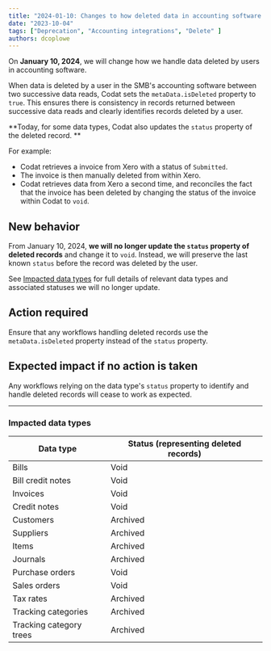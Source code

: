 ```yaml
---
title: "2024-01-10: Changes to how deleted data in accounting software is handled"
date: "2023-10-04"
tags: ["Deprecation", "Accounting integrations", "Delete" ]
authors: dcoplowe
---
```


On **January 10, 2024**, we will change how we handle data deleted by users in accounting software.

<!--truncate-->

When data is deleted by a user in the SMB's accounting software between two successive data reads, Codat sets the `metaData.isDeleted` property to `true`. This ensures there is consistency in records returned between successive data reads and clearly identifies records deleted by a user.

**Today, for some data types, Codat also updates the `status` property of the deleted record. **

For example:
- Codat retrieves a invoice from Xero with a status of `Submitted`.
- The invoice is then manually deleted from within Xero.
- Codat retrieves data from Xero a second time, and reconciles the fact that the invoice has been deleted by changing the status of the invoice within Codat to `void`.

## New behavior

From January 10, 2024, **we will no longer update the `status` property of deleted records** and change it to `void`. Instead, we will preserve the last known `status` before the record was deleted by the user.

See [Impacted data types](#impacted-data-types) for full details of relevant data types and associated statuses we will no longer update.

## Action required

Ensure that any workflows handling deleted records use the `metaData.isDeleted` property instead of the `status` property.

## Expected impact if no action is taken

Any workflows relying on the data type's `status` property to identify and handle deleted records will cease to work as expected.

--- 

### Impacted data types

| Data type | Status (representing deleted records) |
|-----------|---------------------------------------|
| Bills     | Void |
| Bill credit notes     | Void |
| Invoices     | Void |
| Credit notes     | Void |
| Customers     | Archived |
| Suppliers | Archived |
| Items     | Archived |
| Journals     | Archived |
| Purchase orders     | Void |
| Sales orders     | Void |
| Tax rates     | Archived |
| Tracking categories     | Archived |
| Tracking category trees     | Archived |

